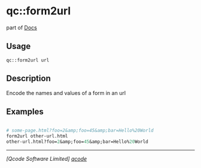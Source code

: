 qc::form2url
============

part of [Docs](.)

Usage
-----
`qc::form2url url`

Description
-----------
Encode the names and values of a form in an url

Examples
--------
```tcl

# some-page.html?foo=2&amp;foo=45&amp;bar=Hello%20World
form2url other-url.html
other-url.html?foo=2&amp;foo=45&amp;bar=Hello%20World

```

----------------------------------
*[Qcode Software Limited] [qcode]*

[qcode]: www.qcode.co.uk "Qcode Software"